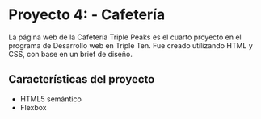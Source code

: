 # Proyecto 4: - Cafetería

La página web de la Cafetería Triple Peaks es el cuarto proyecto en el programa de Desarrollo web en Triple Ten. Fue creado utilizando HTML y CSS, con base en un brief de diseño.

## Características del proyecto

-   HTML5 semántico
-   Flexbox
